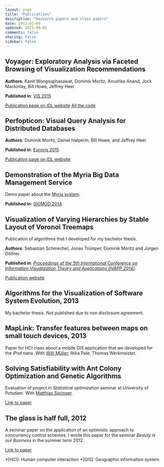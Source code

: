 ```yaml
---
layout: page
title: "Publications"
description: "Research papers and class papers"
date: 2013-02-09
updated: 2015-09-05
comments: false
sharing: false
sidebar: false
---
```


## Voyager: Exploratory Analysis via Faceted Browsing of Visualization Recommendations

**Authors**: Kanit Wongsuphasawat, Dominik Moritz, Anushka Anand, Jock Mackinlay, Bill Howe, Jeffrey Heer

**Published in**: [VIS 2015](http://ieeevis.org/)

[Publication page on IDL website](https://idl.cs.washington.edu/papers/voyager)
[All the code](https://vega.github.io/)


## Perfopticon: Visual Query Analysis for Distributed Databases

**Authors**: Dominik Moritz, Daniel Halperin, Bill Howe, and Jeffrey Heer

**Published in**: [Eurovis 2015](http://www.eurovis2015.it/)

[Publication page on IDL website](https://idl.cs.washington.edu/papers/perfopticon)


## Demonstration of the Myria Big Data Management Service

Demo paper about the [Myria system](http://myria.cs.washington.edu/).

**Published in**:  [SIGMOD 2014](http://www.sigmod2014.org/).


## Visualization of Varying Hierarchies by Stable Layout of Voronoi Treemaps

Publication of algorithms that I developed for my bachelor thesis.

**Authors**: Sebastian Schmechel, Jonas Trümper, Dominik Moritz and Jürgen Döllner

**Published in**: [*Proceedings of the 5th International Conference on Information Visualization Theory and Applications (IVAPP 2014)*](http://www.ivapp.visigrapp.org/).

[Publication website](https://hpi.de/de/computer-graphics-systems/publications/year/2014/102334/STMD2014.html)


## Algorithms for the Visualization of Software System Evolution, 2013

My bachelor thesis. Not published due to non disclosure agreement.


## MapLink: Transfer features between maps on small touch devices, 2013

Paper for HCI class about a mobile GIS application that we developed for the iPod nano. With [Willi Müller](http://jups42.de/), Ilkka Pale, Thomas Werkmeister.


## Solving Satisfiability with Ant Colony Optimization and Genetic Algorithms

Evaluation of project in *Statistical optimization* seminar at University of Potsdam. With [Matthias Springer](http://www.matthiasspringer.de/).

[Link to paper](http://www.matthiasspringer.de/downloads/sosat-paper.pdf)


## The glass is half full, 2012

A seminar paper on the application of an optimistic approach to concurrency control schemes. I wrote this paper for the seminar *Beauty is our Business* in the summer term 2012.

[Link to paper](the_glass_is_half_full.pdf)

*[HCI]:     Human computer interaction
*[GIS]:     Geographic information system